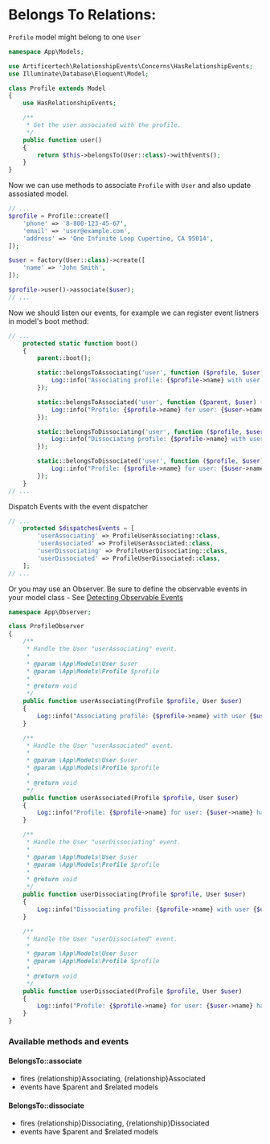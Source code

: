 # Belongs To Relations:

```Profile``` model might belong to one ```User```

```php
namespace App\Models;

use Artificertech\RelationshipEvents\Concerns\HasRelationshipEvents;
use Illuminate\Database\Eloquent\Model;

class Profile extends Model
{
    use HasRelationshipEvents;

    /**
     * Get the user associated with the profile.
     */
    public function user()
    {
        return $this->belongsTo(User::class)->withEvents();
    }
}
```

Now we can use methods to associate ```Profile``` with ```User``` and also update assosiated model.

```php
// ...
$profile = Profile::create([
    'phone' => '8-800-123-45-67',
    'email' => 'user@example.com',
    'address' => 'One Infinite Loop Cupertino, CA 95014',
]);

$user = factory(User::class)->create([
    'name' => 'John Smith',
]);

$profile->user()->associate($user);
// ...
```

Now we should listen our events, for example we can register event listners in model's boot method:
```php
// ...
    protected static function boot()
    {
        parent::boot();

        static::belongsToAssociating('user', function ($profile, $user) {
            Log::info("Associating profile: {$profile->name} with user {$user->name}.");
        });

        static::belongsToAssociated('user', function ($parent, $user) {
            Log::info("Profile: {$profile->name} for user: {$user->name} has been associated.");
        });

        static::belongsToDissociating('user', function ($profile, $user) {
            Log::info("Dissociating profile: {$profile->name} with user {$user->name}.");
        });

        static::belongsToDissociated('user', function ($profile, $user) {
            Log::info("Profile: {$profile->name} for user: {$user->name} has been dissociated.");
        });
    }
// ...
```

Dispatch Events with the event dispatcher
```php
// ...
    protected $dispatchesEvents = [
        'userAssociating' => ProfileUserAssociating::class,
        'userAssociated' => ProfileUserAssociated::class,
        'userDissociating' => ProfileUserDissociating::class,
        'userDissociated' => ProfileUserDissociated::class,
    ];
// ...
```

Or you may use an Observer. Be sure to define the observable events in your model class - See [Detecting Observable Events](../README.md#detecting-observable-events)
```php
namespace App\Observer;

class ProfileObserver
{
    /**
     * Handle the User "userAssociating" event.
     *
     * @param \App\Models\User $user
     * @param \App\Models\Profile $profile
     *
     * @return void
     */
    public function userAssociating(Profile $profile, User $user)
    {
        Log::info("Associating profile: {$profile->name} with user {$user->name}.");
    }

    /**
     * Handle the User "userAssociated" event.
     *
     * @param \App\Models\User $user
     * @param \App\Models\Profile $profile
     *
     * @return void
     */
    public function userAssociated(Profile $profile, User $user)
    {
        Log::info("Profile: {$profile->name} for user: {$user->name} has been associated.");
    }

    /**
     * Handle the User "userDissociating" event.
     *
     * @param \App\Models\User $user
     * @param \App\Models\Profile $profile
     *
     * @return void
     */
    public function userDissociating(Profile $profile, User $user)
    {
        Log::info("Dissociating profile: {$profile->name} with user {$user->name}.");
    }

    /**
     * Handle the User "userDissociated" event.
     *
     * @param \App\Models\User $user
     * @param \App\Models\Profile $profile
     *
     * @return void
     */
    public function userDissociated(Profile $profile, User $user)
    {
        Log::info("Profile: {$profile->name} for user: {$user->name} has been dissociated.");
    }
}
```

### Available methods and events

#### BelongsTo::associate
- fires {relationship}Associating, {relationship}Associated
- events have $parent and $related models

#### BelongsTo::dissociate
- fires {relationship}Dissociating, {relationship}Dissociated
- events have $parent and $related models